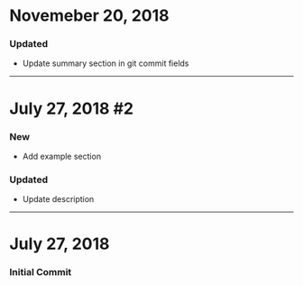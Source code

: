 # Novemeber 20, 2018

### Updated
- Update summary section in git commit fields

-----


# July 27, 2018 #2

### New
- Add example section

### Updated
- Update description


-----


# July 27, 2018

### Initial Commit
